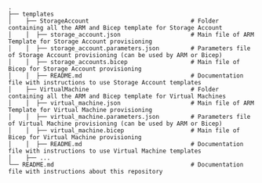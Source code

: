     .
    ├── templates
    │    ├── StorageAccount                             # Folder containing all the ARM and Bicep template for Storage Account
    │    │  ├── storage_account.json                    # Main file of ARM Template for Storage Account provisioning
    │    │  ├── storage_account.parameters.json         # Parameters file of Storage Account provisioning (can be used by ARM or Bicep)
    │    │  ├── storage_accounts.bicep                  # Main file of Bicep for Storage Account provisioning
    │    │  ├── README.md                               # Documentation file with instructions to use Storage Account templates
    │    ├── VirtualMachine                             # Folder containing all the ARM and Bicep template for Virtual Machines
    │    │  ├── virtual_machine.json                    # Main file of ARM Template for Virtual Machine provisioning
    │    │  ├── virtual_machine.parameters.json         # Parameters file of Virtual Machine provisioning (can be used by ARM or Bicep)
    │    │  ├── virtual_machine.bicep                   # Main file of Bicep for Virtual Machine provisioning
    │    │  ├── README.md                               # Documentation file with instructions to use Virtual Machine templates
    │    ├── ...
    └── README.md                                       # Documentation file with instructions about this repository
    
